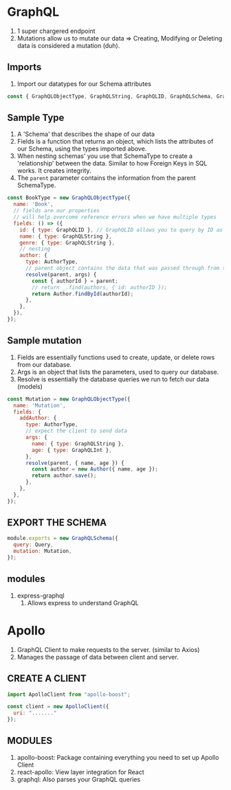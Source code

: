 # GraphQL

1. 1 super chargered endpoint
2. Mutations allow us to mutate our data => Creating, Modifying or Deleting data is considered a mutation (duh).

## Imports
1. Import our datatypes for our Schema attributes
```javascript
const { GraphQLObjectType, GraphQLString, GraphQLID, GraphQLSchema, GraphQLInt, GraphQLList, GraphQLNonNull } = graphql;
```

## Sample Type
1. A 'Schema' that describes the shape of our data
2. Fields is a function that returns an object, which lists the attributes of our Schema, using the types imported above.
3. When nesting schemas' you use that SchemaType to create a 'relationship' between the data. Similar to how Foreign Keys in SQL works. It creates integrity.
4. The `parent` parameter contains the information from the parent SchemaType.
```javascript
const BookType = new GraphQLObjectType({
  name: 'Book',
  // fields are our properties
  // will help overcome reference errors when we have multiple types
  fields: () => ({
    id: { type: GraphQLID }, // GraphQLID allows you to query by ID as an integer or string => but args.id is still a string type
    name: { type: GraphQLString },
    genre: { type: GraphQLString },
    // nesting
    author: {
      type: AuthorType,
      // parent object contains the data that was passed through from the parent query (Book)
      resolve(parent, args) {
        const { authorId } = parent;
        // return _.find(authors, { id: authorID });
        return Author.findById(authorId);
      },
    },
  }),
});
```

## Sample mutation
1. Fields are essentially functions used to create, update, or delete rows from our database.
2. Args is an object that lists the parameters, used to query our database.
3. Resolve is essentially the database queries we run to fetch our data (models)
```javascript
const Mutation = new GraphQLObjectType({
  name: 'Mutation',
  fields: {
    addAuthor: {
      type: AuthorType,
      // expect the client to send data
      args: {
        name: { type: GraphQLString },
        age: { type: GraphQLInt },
      },
      resolve(parent, { name, age }) {
        const author = new Author({ name, age });
        return author.save();
      },
    },
  },
});
```

## EXPORT THE SCHEMA
```javascript
module.exports = new GraphQLSchema({
  query: Query,
  mutation: Mutation,
});
```

## modules
1. express-graphql
    1. Allows express to understand GraphQL

# Apollo

1. GraphQL Client to make requests to the server. (similar to Axios)
2. Manages the passage of data between client and server.

## CREATE A CLIENT
```javascript
import ApolloClient from "apollo-boost";

const client = new ApolloClient({
  uri: "......."
});
```

## MODULES
1. apollo-boost: Package containing everything you need to set up Apollo Client
2. react-apollo: View layer integration for React
3. graphql: Also parses your GraphQL queries